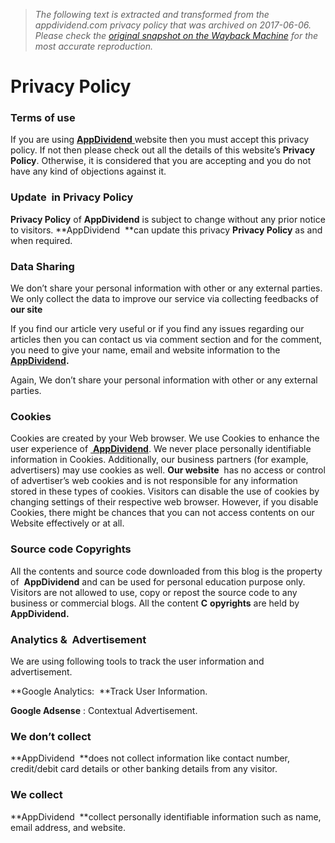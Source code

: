 > *The following text is extracted and transformed from the appdividend.com privacy policy that was archived on 2017-06-06. Please check the [original snapshot on the Wayback Machine](https://web.archive.org/web/20170606110202id_/http%3A//appdividend.com/privacy-policy) for the most accurate reproduction.*

# Privacy Policy

### **Terms of use**

If you are using [**AppDividend** ](http://appdividend.com/)website then you must accept this privacy policy. If not then please check out all the details of this website’s **Privacy Policy**. Otherwise, it is considered that you are accepting and you do not have any kind of objections against it.

### **Update  in Privacy Policy**

**Privacy Policy** of **AppDividend** is subject to change without any prior notice to visitors. **AppDividend  **can update this privacy **Privacy Policy** as and when required.

### **Data Sharing**

We don’t share your personal information with other or any external parties. We only collect the data to improve our service via collecting feedbacks of  **our site**

If you find our article very useful or if you find any issues regarding our articles then you can contact us via comment section and for the comment, you need to give your name, email and website information to the  **[AppDividend](http://appdividend.com/).**

Again, We don’t share your personal information with other or any external parties.

### **Cookies**

Cookies are created by your Web browser. We use Cookies to enhance the user experience of [ **AppDividend**](http://appdividend.com/). We never place personally identifiable information in Cookies. Additionally, our business partners (for example, advertisers) may use cookies as well. **Our website**  has no access or control of advertiser’s web cookies and is not responsible for any information stored in these types of cookies. Visitors can disable the use of cookies by changing settings of their respective web browser. However, if you disable Cookies, there might be chances that you can not access contents on our Website effectively or at all.

### **Source code Copyrights**

All the contents and source code downloaded from this blog is the property of  **AppDividend** and can be used for personal education purpose only. Visitors are not allowed to use, copy or repost the source code to any business or commercial blogs. All the content **C** **opyrights** are held by  **AppDividend.**

### **Analytics &  Advertisement**

We are using following tools to track the user information and advertisement.

**Google Analytics:  **Track User Information.

**Google Adsense** : Contextual Advertisement.

### We don’t collect

**AppDividend  **does not collect information like contact number, credit/debit card details or other banking details from any visitor.

### We collect

**AppDividend  **collect personally identifiable information such as name, email address, and website.
